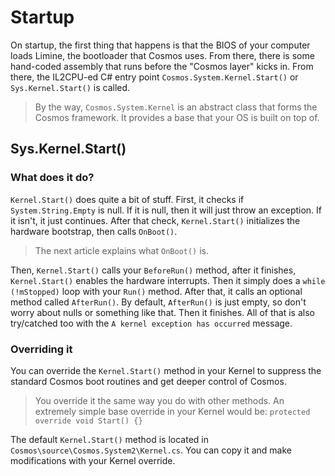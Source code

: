 # Startup

On startup, the first thing that happens is that the BIOS of your computer loads Limine, the bootloader that Cosmos uses. From there, there is some hand-coded assembly that runs before the "Cosmos layer" kicks in. From there, the IL2CPU-ed C# entry point `Cosmos.System.Kernel.Start()` or `Sys.Kernel.Start()` is called.

> By the way, `Cosmos.System.Kernel` is an abstract class that forms the Cosmos framework. It provides a base that your OS is built on top of.

## Sys.Kernel.Start()

### What does it do?
`Kernel.Start()` does quite a bit of stuff. First, it checks if `System.String.Empty` is null. If it is null, then it will just throw an exception. If it isn't, it just continues. After that check, `Kernel.Start()` initializes the hardware bootstrap, then calls `OnBoot()`.
> The next article explains what `OnBoot()` is.

Then, `Kernel.Start()` calls your `BeforeRun()` method, after it finishes, `Kernel.Start()` enables the hardware interrupts. Then it simply does a `while (!mStopped)` loop with your `Run()` method. After that, it calls an optional method called `AfterRun()`. By default, `AfterRun()` is just empty, so don't worry about nulls or something like that. Then it finishes. All of that is also try/catched too with the `A kernel exception has occurred` message.

### Overriding it
You can override the `Kernel.Start()` method in your Kernel to suppress the standard Cosmos boot routines and get deeper control of Cosmos.
> You override it the same way you do with other methods. An extremely simple base override in your Kernel would be: `protected override void Start() {}`

The default `Kernel.Start()` method is located in `Cosmos\source\Cosmos.System2\Kernel.cs`. You can copy it and make modifications with your Kernel override.

